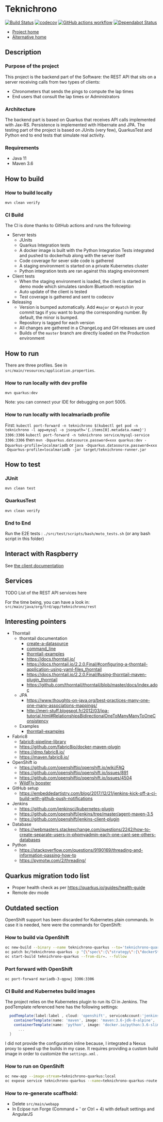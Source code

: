 # Teknichrono

[![Build Status](https://travis-ci.org/fabricepipart/teknichrono.svg?branch=master)](https://travis-ci.org/fabricepipart/teknichrono)
[![codecov](https://codecov.io/gh/fabricepipart/teknichrono/branch/master/graph/badge.svg)](https://codecov.io/gh/fabricepipart/teknichrono)
[![GitHub actions workflow](https://github.com/fabricepipart/teknichrono/workflows/Test%20Python%20client/badge.svg)](https://github.com/fabricepipart/teknichrono/blob/master/.github/workflows/workflow.yml)
[![Dependabot Status](https://api.dependabot.com/badges/status?host=github&repo=fabricepipart/teknichrono)](https://dependabot.com)

* [Project home](https://github.com/fabricepipart/teknichrono)
* [Alternative home](https://bitbucket.org/trdteam/teknichrono/overview)

## Description

### Purpose of the project

This project is the backend part of the Software: the REST API that sits on a server receiving calls from two types of clients:

* Chronometers that sends the pings to compute the lap times
* End users that consult the lap times or Administrators

### Architecture

The backend part is based on Quarkus that receives API calls implemented with Jax-RS. Persistence is implemented with Hibernate and JPA.
The testing part of the project is based on JUnits (very few), QuarkusTest and Python end to end tests that simulate real activity.

### Requirements

* Java 11
* Maven 3.6

## How to build

### How to build locally

```mvn clean verify```

### CI Build

The CI is done thanks to GitHub actions and runs the following:
* Server tests
  * JUnits
  * Quarkus Integration tests
  * A docker image is built with the Python Integration Tests integrated and pushed to dockerhub along with the server itself
  * Code coverage for sever side code is gathered
  * A staging environment is started on a private Kubernetes cluster
  * Python integration tests are ran against this staging environment
* Client tests
  * When the staging environment is loaded, the client is started in demo mode which simulates random Bluetooth reception
  * Auto update of the client is tested
  * Test coverage is gathered and sent to codecov
* Releasing
  * Version is bumped automatically. Add `#major` or `#patch` in your commit tags if you want to bump the corresponding number. By default, the minor is bumped.
  * Repository is tagged for each version
  * All changes are gathered in a ChangeLog and GH releases are used
  * Builds of the `master` branch are directly loaded on the Production environment

## How to run

There are three profiles. See in ```src/main/resources/application.properties```.

### How to run locally with dev profile

```mvn quarkus:dev```

Note: you can connect your IDE for debugging on port 5005.

### How to run locally with localmariadb profile

First:
```kubectl port-forward -n teknichrono $(kubectl get pod -n teknichrono -l app=mysql -o jsonpath='{.items[0].metadata.name}') 3306:3306```
```kubectl port-forward -n teknichrono service/mysql-service 3306:3306```
then
```mvn -Dquarkus.datasource.password=xxx quarkus:dev -Dquarkus-profile=localmariadb```
or
```java -Dquarkus.datasource.password=xxx -Dquarkus-profile=localmariadb -jar target/teknichrono-runner.jar```

## How to test

### JUnit

```mvn clean test```

### QuarkusTest

```mvn clean verify```

### End to End

Run the E2E tests : ```./src/test/scripts/bash/moto_tests.sh``` (or any bash script in this folder)

## Interact with Raspberry

See [the client documentation](src/main/client/Readme.md)

## Services

TODO List of the REST API services here

For the time being, you can have a look in: ```src/main/java/org/trd/app/teknichrono/rest```

## Interesting pointers

* Thorntail
  * thorntail documentation
    * [create-a-datasource](https://howto.thorntail.io/create-a-datasource/)
    * [command_line](https://thorntail.gitbooks.io/thorntail-users-guide/configuration/command_line.html)
    * [thorntail-examples](https://github.com/thorntail/thorntail-examples)
    * https://docs.thorntail.io/
    * https://docs.thorntail.io/2.2.0.Final/#configuring-a-thorntail-application-using-yaml-files_thorntail
    * https://docs.thorntail.io/2.2.0.Final/#using-thorntail-maven-plugin_thorntail
    * https://github.com/thorntail/thorntail/blob/master/docs/index.adoc
  * JPA
    * https://www.thoughts-on-java.org/best-practices-many-one-one-many-associations-mappings/
    * http://meri-stuff.blogspot.fr/2012/03/jpa-tutorial.html#RelationshipsBidirectionalOneToManyManyToOneConsistency
  * Examples
    * [thorntail-examples](https://github.com/thorntail/thorntail-examples)
* Fabric8
  * [fabric8-pipeline-library](https://github.com/fabric8io/fabric8-pipeline-library)
  * https://github.com/fabric8io/docker-maven-plugin
  * https://dmp.fabric8.io/
  * https://maven.fabric8.io/
* OpenShift io
  * https://github.com/openshiftio/openshift.io/wiki/FAQ
  * https://github.com/openshiftio/openshift.io/issues/891
  * https://github.com/openshiftio/openshift.io/issues/4504
  * [WildFly booster](https://github.com/openshiftio/booster-parent/blob/master/pom.xml)
* GitHub setup
  * https://embeddedartistry.com/blog/2017/12/21/jenkins-kick-off-a-ci-build-with-github-push-notifications
* Jenkins
  * https://github.com/jenkinsci/kubernetes-plugin
  * https://github.com/openshift/jenkins/tree/master/agent-maven-3.5
  * https://github.com/openshift/jenkins-client-plugin
* Database
  * https://webmasters.stackexchange.com/questions/2242/how-to-create-separate-users-in-phpmyadmin-each-one-cant-see-others-databases
* Python
  * https://stackoverflow.com/questions/9190169/threading-and-information-passing-how-to
  * https://pymotw.com/2/threading/

## Quarkus migration todo list
 
 * Proper health check as per https://quarkus.io/guides/health-guide
 * Remote dev mode

## Outdated section

OpenShift support has been discarded for Kubernetes plain commands. In case it is needed, here were the commands for OpenShift:

### How to build via OpenShift

```bash
oc new-build --binary --name teknichrono-quarkus --to='teknichrono-quarkus:local'
oc patch bc/teknichrono-quarkus -p "{\"spec\":{\"strategy\":{\"dockerStrategy\":{\"dockerfilePath\":\"src/main/docker/Dockerfile\"}}}}"
oc start-build teknichrono-quarkus --from-dir=. --follow
```
### Port forward with OpenShift

```oc port-forward mariadb-3-qgvwj 3306:3306```

### CI Build and Kubernetes build images

The project relies on the Kubernetes plugin to run its CI in Jenkins.
The podTemplate referenced here has the following settings:

```groovy
  podTemplate(label:label , cloud: 'openshift', serviceAccount:'jenkins', containers: [	
    containerTemplate(name: 'maven', image: 'maven:3.6-jdk-8-alpine',	ttyEnabled: true, command: 'cat'),	
    containerTemplate(name: 'python', image: 'docker.io/python:3.6-slim',	ttyEnabled: true, command: 'cat')]) {
      ...
  }
```

I did not provide the configuration inline because, I integrated a Nexus proxy to speed up the builds in my case. It requires providing a custom build image in order to customize the ```settings.xml``` .


### How to run on OpenShift

```bash
oc new-app --image-stream=teknichrono-quarkus:local
oc expose service teknichrono-quarkus --name=teknichrono-quarkus-route --port=8080 --hostname=teknichrono-quarkus.h-y.fr
```

### How to re-generate scaffhold:

* Delete ```src/main/webapp```
* In Ecipse run Forge (Command + ' or Ctrl + 4) with default settings and AngularJS
